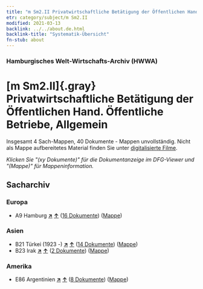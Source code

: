 ```yaml
---
title: "m Sm2.II Privatwirtschaftliche Betätigung der Öffentlichen Hand. Öffentliche Betriebe, Allgemein"
etr: category/subject/m Sm2.II
modified: 2021-03-13
backlink: ../../about.de.html
backlink-title: "Systematik-Übersicht"
fn-stub: about
---
```


### Hamburgisches Welt-Wirtschafts-Archiv (HWWA)
# [m Sm2.II]{.gray}&#8201; Privatwirtschaftliche Betätigung der Öffentlichen Hand. Öffentliche Betriebe, Allgemein&#160; 




Insgesamt 4 Sach-Mappen, 40 Dokumente - Mappen unvollständig.
Nicht als Mappe aufbereitetes Material finden Sie unter [digitalisierte Filme](/film/h1_sh).

_Klicken Sie "(xy Dokumente)" für die Dokumentanzeige im DFG-Viewer und "(Mappe)" für Mappeninformation._

## Sacharchiv




### Europa

- A9 Hamburg [**&nearr;**](../../../geo/i/140905/about.de.html "Hamburg (alle Mappen)") [**&uarr;**](../../../geo/about.de.html#A9 "Ländersystematik") (<a href="https://pm20.zbw.eu/dfgview/sh/140905,144910" title="über: Hamburg : Privatwirtschaftliche Betätigung der Öffentlichen Hand. Öffentliche Betriebe, Allgemein" target="_blank">16 Dokumente</a>) ([Mappe](../../../../folder/sh/1409xx/140905/1449xx/144910/about.de.html))

### Asien

- B21 Türkei (1923 -) [**&nearr;**](../../../geo/i/141111/about.de.html "Türkei (1923 -) (alle Mappen)") [**&uarr;**](../../../geo/about.de.html#B21 "Ländersystematik") (<a href="https://pm20.zbw.eu/dfgview/sh/141111,144910" title="über: Türkei (1923 -) : Privatwirtschaftliche Betätigung der Öffentlichen Hand. Öffentliche Betriebe, Allgemein" target="_blank">14 Dokumente</a>) ([Mappe](../../../../folder/sh/1411xx/141111/1449xx/144910/about.de.html))
- B23 Irak [**&nearr;**](../../../geo/i/141113/about.de.html "Irak (alle Mappen)") [**&uarr;**](../../../geo/about.de.html#B23 "Ländersystematik") (<a href="https://pm20.zbw.eu/dfgview/sh/141113,144910" title="über: Irak : Privatwirtschaftliche Betätigung der Öffentlichen Hand. Öffentliche Betriebe, Allgemein" target="_blank">2 Dokumente</a>) ([Mappe](../../../../folder/sh/1411xx/141113/1449xx/144910/about.de.html))

### Amerika

- E86 Argentinien [**&nearr;**](../../../geo/i/141692/about.de.html "Argentinien (alle Mappen)") [**&uarr;**](../../../geo/about.de.html#E86 "Ländersystematik") (<a href="https://pm20.zbw.eu/dfgview/sh/141692,144910" title="über: Argentinien : Privatwirtschaftliche Betätigung der Öffentlichen Hand. Öffentliche Betriebe, Allgemein" target="_blank">8 Dokumente</a>) ([Mappe](../../../../folder/sh/1416xx/141692/1449xx/144910/about.de.html))


